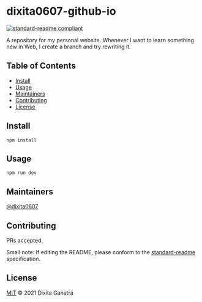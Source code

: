 # dixita0607-github-io

[![standard-readme compliant](https://img.shields.io/badge/standard--readme-OK-green.svg?style=flat-square)](https://github.com/RichardLitt/standard-readme)

A repository for my personal website. Whenever I want to learn something new in
Web, I create a branch and try rewriting it.

## Table of Contents

- [Install](#install)
- [Usage](#usage)
- [Maintainers](#maintainers)
- [Contributing](#contributing)
- [License](#license)

## Install

```
npm install
```

## Usage

```
npm run dev
```

## Maintainers

[@dixita0607](https://github.com/dixita0607)

## Contributing

PRs accepted.

Small note: If editing the README, please conform to the [standard-readme](https://github.com/RichardLitt/standard-readme) specification.

## License

[MIT](./LICENSE.txt) © 2021 Dixita Ganatra
